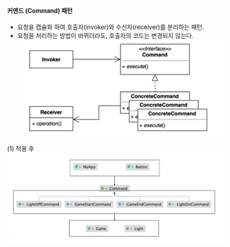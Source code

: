 #### 커맨드 (Command) 패턴
- 요청을 캡슐화 하여 호출자(invoker)와 수신자(receiver)를 분리하는 패턴.
- 요청을 처리하는 방법이 바뀌더라도, 호출자의 코드는 변경되지 않는다.
![IMAGES](../report/images/command01.png)     

(1) 적용 후
![IMAGES](../report/images/command02.png)
